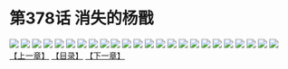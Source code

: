 # 第378话 消失的杨戬
![](https://s2.baozimh.com/scomic/sanyanxiaotianlu-samanhua/0/377-bdjn/1.jpg)
![](https://s2.baozimh.com/scomic/sanyanxiaotianlu-samanhua/0/377-bdjn/2.jpg)
![](https://s2.baozimh.com/scomic/sanyanxiaotianlu-samanhua/0/377-bdjn/3.jpg)
![](https://s2.baozimh.com/scomic/sanyanxiaotianlu-samanhua/0/377-bdjn/4.jpg)
![](https://s2.baozimh.com/scomic/sanyanxiaotianlu-samanhua/0/377-bdjn/5.jpg)
![](https://s2.baozimh.com/scomic/sanyanxiaotianlu-samanhua/0/377-bdjn/6.jpg)
![](https://s2.baozimh.com/scomic/sanyanxiaotianlu-samanhua/0/377-bdjn/7.jpg)
![](https://s2.baozimh.com/scomic/sanyanxiaotianlu-samanhua/0/377-bdjn/8.jpg)
![](https://s2.baozimh.com/scomic/sanyanxiaotianlu-samanhua/0/377-bdjn/9.jpg)
![](https://s2.baozimh.com/scomic/sanyanxiaotianlu-samanhua/0/377-bdjn/10.jpg)
![](https://s2.baozimh.com/scomic/sanyanxiaotianlu-samanhua/0/377-bdjn/11.jpg)
![](https://s2.baozimh.com/scomic/sanyanxiaotianlu-samanhua/0/377-bdjn/12.jpg)
![](https://s2.baozimh.com/scomic/sanyanxiaotianlu-samanhua/0/377-bdjn/13.jpg)
![](https://s2.baozimh.com/scomic/sanyanxiaotianlu-samanhua/0/377-bdjn/14.jpg)
![](https://s2.baozimh.com/scomic/sanyanxiaotianlu-samanhua/0/377-bdjn/15.jpg)
![](https://s2.baozimh.com/scomic/sanyanxiaotianlu-samanhua/0/377-bdjn/16.jpg)
![](https://s2.baozimh.com/scomic/sanyanxiaotianlu-samanhua/0/377-bdjn/17.jpg)
![](https://s2.baozimh.com/scomic/sanyanxiaotianlu-samanhua/0/377-bdjn/18.jpg)
![](https://s2.baozimh.com/scomic/sanyanxiaotianlu-samanhua/0/377-bdjn/19.jpg)
![](https://s2.baozimh.com/scomic/sanyanxiaotianlu-samanhua/0/377-bdjn/20.jpg)
![](https://s2.baozimh.com/scomic/sanyanxiaotianlu-samanhua/0/377-bdjn/21.jpg)
![](https://s2.baozimh.com/scomic/sanyanxiaotianlu-samanhua/0/377-bdjn/22.jpg)
![](https://s2.baozimh.com/scomic/sanyanxiaotianlu-samanhua/0/377-bdjn/23.jpg)
![](https://s2.baozimh.com/scomic/sanyanxiaotianlu-samanhua/0/377-bdjn/24.jpg)
[【上一章】](./377.md)
[【目录】](./README.md)
[【下一章】](./379.md)
